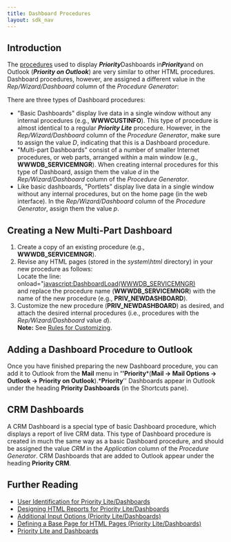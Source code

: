 ```yaml
---
title: Dashboard Procedures
layout: sdk_nav
---
```


## Introduction

The [procedures](Procedures ) used to display
***Priority***Dashboards in***Priority***and on Outlook (***Priority on
Outlook***) are very similar to other HTML procedures. Dashboard
procedures, however, are assigned a different value in the
*Rep/Wizard/Dashboard* column of the *Procedure Generator*:

There are three types of Dashboard procedures:

-   \"Basic Dashboards\" display live data in a single window without
    any internal procedures (e.g., **WWWCUSTINFO**). This type of
    procedure is almost identical to a regular ***Priority Lite***
    procedure. However, in the *Rep/Wizard/Dashboard* column of the
    *Procedure Generator*, make sure to assign the value *D*, indicating
    that this is a Dashboard procedure.
-   \"Multi-part Dashboards\" consist of a number of smaller Internet
    procedures, or web parts, arranged within a main window (e.g.,
    **WWWDB_SERVICEMNGR**). When creating internal procedures for this
    type of Dashboard, assign them the value *d* in the
    *Rep/Wizard/Dashboard* column of the *Procedure Generator*.
-   Like basic dashboards, \"Portlets\" display live data in a single
    window without any internal procedures, but on the home page (in the
    web interface). In the *Rep/Wizard/Dashboard* column of the
    *Procedure Generator*, assign them the value *p*.

## Creating a New Multi-Part Dashboard 

1.  Create a copy of an existing procedure (e.g.,
    **WWWDB_SERVICEMNGR**).
2.  Revise any HTML pages (stored in the *system\\html* directory) in
    your new procedure as follows:\
    Locate the line:\
    onload=\"<javascript:DashboardLoad(WWWDB_SERVICEMNGR)>\
    and replace the procedure name (**WWWDB_SERVICEMNGR**) with the name
    of the new procedure (e.g., **PRIV_NEWDASHBOARD**).
3.  Customize the new procedure (**PRIV_NEWDASHBOARD**) as desired, and
    attach the desired internal procedures (i.e., procedures with the
    *Rep/Wizard/Dashboard* value *d*).\
    **Note:** See [Rules for
    Customizing](Rules-for-Customizing#Procedures ).

## Adding a Dashboard Procedure to Outlook 

Once you have finished preparing the new Dashboard procedure, you can
add it to Outlook from the **Mail** menu in **\'\'Priority***(**Mail →
Mail Options → Outlook → Priority on Outlook**).***Priority**\'\'
Dashboards appear in Outlook under the heading **Priority Dashboards**
(in the Shortcuts pane).

## CRM Dashboards 

A CRM Dashboard is a special type of basic Dashboard procedure, which
displays a report of live CRM data. This type of Dashboard procedure is
created in much the same way as a basic Dashboard procedure, and should
be assigned the value *CRM* in the *Application* column of the
*Procedure Generator*. CRM Dashboards that are added to Outlook appear
under the heading **Priority CRM**.

## Further Reading 

-   [User Identification for Priority
    Lite/Dashboards](User-Identification-for-Priority-Lite/Dashboards )
-   [Designing HTML Reports for Priority
    Lite/Dashboards](Designing-HTML-Reports-for-Priority-Lite/Dashboards )
-   [Additional Input Options (Priority
    Lite/Dashboards)](Additional-Input-Options-(Priority-Lite/Dashboards) )
-   [Defining a Base Page for HTML Pages (Priority
    Lite/Dashboards)](Defining-a-Base-Page-for-HTML-Pages-(Priority-Lite/Dashboards) )
-   [Priority Lite and
    Dashboards](Priority-Lite-and-Dashboards )
